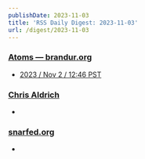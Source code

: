 ```yaml
---
publishDate: 2023-11-03
title: 'RSS Daily Digest: 2023-11-03'
url: /digest/2023-11-03
---
```


### [Atoms  — brandur.org](https://brandur.org/)

  * [2023 / Nov 2 / 12:46 PST](https://brandur.org/atoms/gp3zt5c)
  
### [Chris Aldrich](https://boffosocko.com/)

  * [](https://boffosocko.com/2023/11/02/55819561/)
  
### [snarfed.org](https://snarfed.org/)

  * [](https://snarfed.org/2023-11-02_51299)
  
